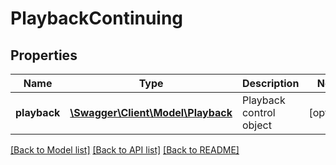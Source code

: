 # PlaybackContinuing

## Properties
Name | Type | Description | Notes
------------ | ------------- | ------------- | -------------
**playback** | [**\Swagger\Client\Model\Playback**](Playback.md) | Playback control object | [optional] 

[[Back to Model list]](../README.md#documentation-for-models) [[Back to API list]](../README.md#documentation-for-api-endpoints) [[Back to README]](../README.md)


